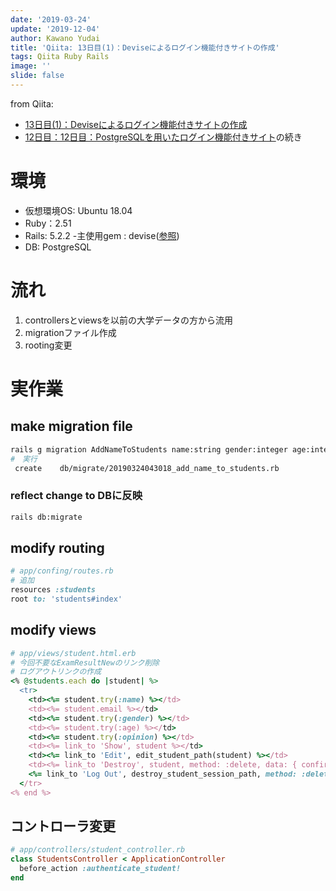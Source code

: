 ```yaml
---
date: '2019-03-24'
update: '2019-12-04'
author: Kawano Yudai
title: 'Qiita: 13日目(1)：Deviseによるログイン機能付きサイトの作成'
tags: Qiita Ruby Rails
image: ''
slide: false
---
```


from Qiita:
- [13日目(1)：Deviseによるログイン機能付きサイトの作成](https://qiita.com/OriverK/items/5a867dbadbcef452c9fd)
- [12日目：12日目：PostgreSQLを用いたログイン機能付きサイト](https://qiita.com/OriverK/items/ef1883408ea924376c1c)の続き

# 環境
- 仮想環境OS: Ubuntu 18.04
- Ruby：2.51
- Rails: 5.2.2
    -主使用gem : devise([参照](https://github.com/plataformatec/devise))
- DB: PostgreSQL

# 流れ
1. controllersとviewsを以前の大学データの方から流用
2. migrationファイル作成
3. rooting変更

# 実作業
## make migration file
```sh
rails g migration AddNameToStudents name:string gender:integer age:integer opinion:text
#　実行
 create    db/migrate/20190324043018_add_name_to_students.rb
```

### reflect change to DBに反映
```sh
rails db:migrate
```

## modify routing
```rb
# app/confing/routes.rb
# 追加
resources :students
root to: 'students#index'
```

## modify views
```rb
# app/views/student.html.erb
# 今回不要なExamResultNewのリンク削除
# ログアウトリンクの作成
<% @students.each do |student| %>
  <tr>
    <td><%= student.try(:name) %></td>
    <td><%= student.email %></td>
    <td><%= student.try(:gender) %></td>
    <td><%= student.try(:age) %></td>
    <td><%= student.try(:opinion) %></td>
    <td><%= link_to 'Show', student %></td>
    <td><%= link_to 'Edit', edit_student_path(student) %></td>
    <td><%= link_to 'Destroy', student, method: :delete, data: { confirm: 'Are you sure?' } %></td>
    <%= link_to 'Log Out', destroy_student_session_path, method: :delete %>
  </tr>
<% end %>
```

## コントローラ変更
```rb
# app/controllers/student_controller.rb
class StudentsController < ApplicationController
  before_action :authenticate_student!
end
```
